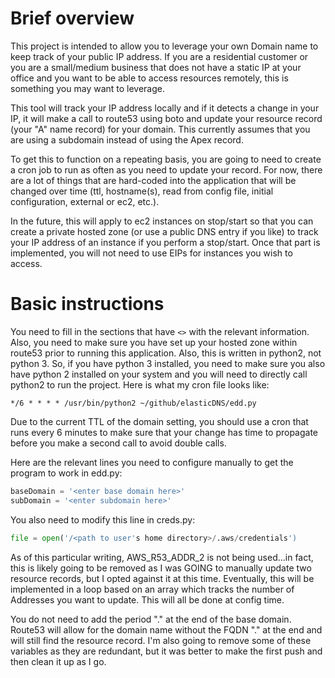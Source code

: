 # Brief overview

This project is intended to allow you to leverage your own Domain name to keep track of your public IP address. If you are a
residential customer or you are a small/medium business that does not have a static IP at your office and you want to be able
to access resources remotely, this is something you may want to leverage.

This tool will track your IP address locally and if it detects a change in your IP, it will make a call to route53 using boto
and update your resource record (your "A" name record) for your domain. This currently assumes that you are using a subdomain instead of using the Apex record.

To get this to function on a repeating basis, you are going to need to create a cron job to run as often as you need to update your record. For now, there are a lot of things that are hard-coded into the application that will be changed over time (ttl, hostname(s), read from config file, initial configuration, external or ec2, etc.).

In the future, this will apply to ec2 instances on stop/start so that you can create a private hosted zone (or use a public DNS entry if you like) to track your IP address of an instance if you perform a stop/start. Once that part is implemented, you will not need to use EIPs for instances you wish to access.

# Basic instructions

You need to fill in the sections that have `<>` with the relevant information. Also, you need to make sure you have set up your hosted zone within route53 prior to running this application. Also, this is written in python2, not python 3. So, if you have python 3 installed, you need to make sure you also have python 2 installed on your system and you will need to directly call python2 to run the project. Here is what my cron file looks like:

```cron
*/6 * * * * /usr/bin/python2 ~/github/elasticDNS/edd.py
```

Due to the current TTL of the domain setting, you should use a cron that runs every 6 minutes to make sure that your change has time to propagate before you make a second call to avoid double calls.

Here are the relevant lines you need to configure manually to get the program to work in edd.py:

```python
baseDomain = '<enter base domain here>'
subDomain = '<enter subdomain here>'
```

You also need to modify this line in creds.py:

```python
file = open('/<path to user's home directory>/.aws/credentials')
```

As of this particular writing, AWS_R53_ADDR_2 is not being used...in fact, this is likely going to be removed as I was GOING to manually update two resource records, but I opted against it at this time. Eventually, this will be implemented in a loop based on an array which tracks the number of Addresses you want to update. This will all be done at config time.

You do not need to add the period "." at the end of the base domain. Route53 will allow for the domain name without the FQDN "." at the end and will still find the resource record. I'm also going to remove some of these variables as they are redundant, but it was better to make the first push and then clean it up as I go.
